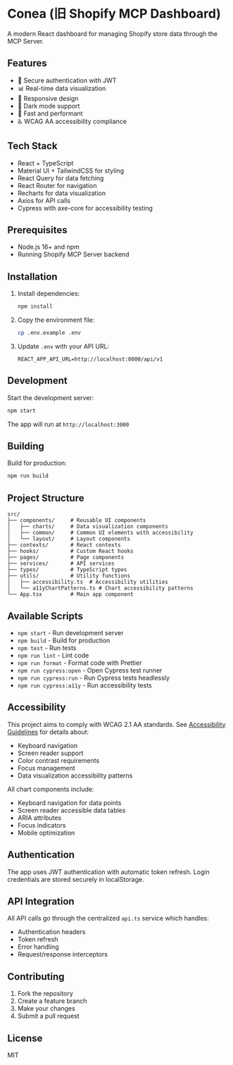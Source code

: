 # Conea (旧 Shopify MCP Dashboard)

A modern React dashboard for managing Shopify store data through the MCP Server.

## Features

- 🔐 Secure authentication with JWT
- 📊 Real-time data visualization
- 📱 Responsive design
- 🌙 Dark mode support
- 🚀 Fast and performant
- ♿ WCAG AA accessibility compliance

## Tech Stack

- React + TypeScript
- Material UI + TailwindCSS for styling
- React Query for data fetching
- React Router for navigation
- Recharts for data visualization
- Axios for API calls
- Cypress with axe-core for accessibility testing

## Prerequisites

- Node.js 16+ and npm
- Running Shopify MCP Server backend

## Installation

1. Install dependencies:
   ```bash
   npm install
   ```

2. Copy the environment file:
   ```bash
   cp .env.example .env
   ```

3. Update `.env` with your API URL:
   ```
   REACT_APP_API_URL=http://localhost:8000/api/v1
   ```

## Development

Start the development server:

```bash
npm start
```

The app will run at `http://localhost:3000`

## Building

Build for production:

```bash
npm run build
```

## Project Structure

```
src/
├── components/     # Reusable UI components
│   ├── charts/     # Data visualization components
│   ├── common/     # Common UI elements with accessibility
│   └── layout/     # Layout components
├── contexts/       # React contexts
├── hooks/          # Custom React hooks
├── pages/          # Page components
├── services/       # API services
├── types/          # TypeScript types
├── utils/          # Utility functions
│   ├── accessibility.ts  # Accessibility utilities
│   └── a11yChartPatterns.ts # Chart accessibility patterns
└── App.tsx         # Main app component
```

## Available Scripts

- `npm start` - Run development server
- `npm build` - Build for production
- `npm test` - Run tests
- `npm run lint` - Lint code
- `npm run format` - Format code with Prettier
- `npm run cypress:open` - Open Cypress test runner
- `npm run cypress:run` - Run Cypress tests headlessly
- `npm run cypress:a11y` - Run accessibility tests

## Accessibility

This project aims to comply with WCAG 2.1 AA standards. See [Accessibility Guidelines](./docs/accessibility.md) for details about:

- Keyboard navigation
- Screen reader support
- Color contrast requirements
- Focus management
- Data visualization accessibility patterns

All chart components include:
- Keyboard navigation for data points
- Screen reader accessible data tables
- ARIA attributes
- Focus indicators
- Mobile optimization

## Authentication

The app uses JWT authentication with automatic token refresh. Login credentials are stored securely in localStorage.

## API Integration

All API calls go through the centralized `api.ts` service which handles:
- Authentication headers
- Token refresh
- Error handling
- Request/response interceptors

## Contributing

1. Fork the repository
2. Create a feature branch
3. Make your changes
4. Submit a pull request

## License

MIT
